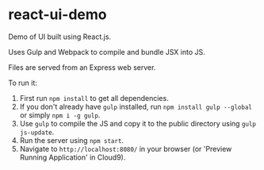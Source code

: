 # react-ui-demo
Demo of UI built using React.js.

Uses Gulp and Webpack to compile and bundle JSX into JS.

Files are served from an Express web server.

To run it:

1. First run `npm install` to get all dependencies.
2. If you don't already have `gulp` installed, run `npm install gulp --global` or simply `npm i -g gulp`.
3. Use `gulp` to compile the JS and copy it to the public directory using `gulp js-update`.
4. Run the server using `npm start`.
5. Navigate to `http://localhost:8080/` in your browser (or 'Preview Running Application' in Cloud9).
